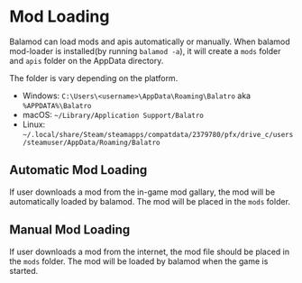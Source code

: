 # Mod Loading

Balamod can load mods and apis automatically or manually. When balamod mod-loader is installed(by running `balamod -a`), it will create a `mods` folder and `apis` folder on the AppData directory.

The folder is vary depending on the platform.

- Windows: `C:\Users\<username>\AppData\Roaming\Balatro` aka `%APPDATA%\Balatro`
- macOS: `~/Library/Application Support/Balatro`
- Linux: `~/.local/share/Steam/steamapps/compatdata/2379780/pfx/drive_c/users/steamuser/AppData/Roaming/Balatro`

## Automatic Mod Loading

If user downloads a mod from the in-game mod gallary, the mod will be automatically loaded by balamod. The mod will be placed in the `mods` folder.

## Manual Mod Loading

If user downloads a mod from the internet, the mod file should be placed in the `mods` folder. The mod will be loaded by balamod when the game is started.
